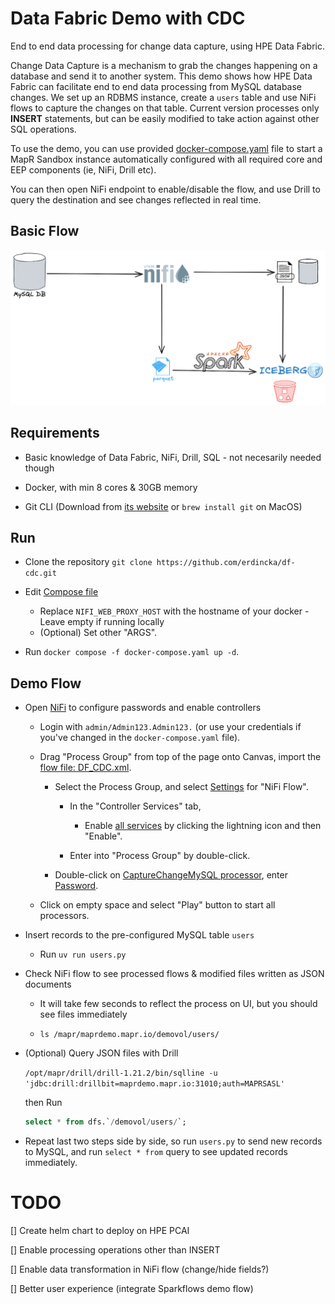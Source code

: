 # Data Fabric Demo with CDC

End to end data processing for change data capture, using HPE Data Fabric.

Change Data Capture is a mechanism to grab the changes happening on a database and send it to another system. This demo shows how HPE Data Fabric can facilitate end to end data processing from MySQL database changes. We set up an RDBMS instance, create a `users` table and use NiFi flows to capture the changes on that table. Current version processes only **INSERT** statements, but can be easily modified to take action against other SQL operations.

To use the demo, you can use provided [docker-compose.yaml](./docker-compose.yaml) file to start a MapR Sandbox instance automatically configured with all required core and EEP components (ie, NiFi, Drill etc).

You can then open NiFi endpoint to enable/disable the flow, and use Drill to query the destination and see changes reflected in real time.

## Basic Flow 

![Demo Flow](./images/CDC%20Demo.png)


## Requirements

- Basic knowledge of Data Fabric, NiFi, Drill, SQL - not necesarily needed though

- Docker, with min 8 cores & 30GB memory

- Git CLI (Download from [its website](https://git-scm.com/downloads) or `brew install git` on MacOS)


## Run

- Clone the repository `git clone https://github.com/erdincka/df-cdc.git`

- Edit [Compose file](./docker-compose.yaml)
    - Replace `NIFI_WEB_PROXY_HOST` with the hostname of your docker - Leave empty if running locally
    - (Optional) Set other "ARGS".

- Run `docker compose -f docker-compose.yaml up -d`.


## Demo Flow

- Open [NiFi](https://localhost:12443/nifi) to configure passwords and enable controllers
    - Login with `admin/Admin123.Admin123.` (or use your credentials if you've changed in the `docker-compose.yaml` file).

    - Drag "Process Group" from top of the page onto Canvas, import the [flow file: DF_CDC.xml](./app/DF_CDC.xml).

        - Select the Process Group, and select [Settings](./images/NiFi_ControllerSettings.png) for "NiFi Flow".
    
            - In the "Controller Services" tab,
        
                - Enable [all services](./images/NiFi_ControllerServices.png) by clicking the lightning icon and then "Enable".
    
            - Enter into "Process Group" by double-click.
    
        - Double-click on [CaptureChangeMySQL processor](./images/NiFi_CaptureChangeMySQL.png), enter [Password](./images/NiFi_MySQLPassword.png).
    
    - Click on empty space and select "Play" button to start all processors.


- Insert records to the pre-configured MySQL table `users`

    - Run `uv run users.py`

- Check NiFi flow to see processed flows & modified files written as JSON documents

    - It will take few seconds to reflect the process on UI, but you should see files immediately
    
    - `ls /mapr/maprdemo.mapr.io/demovol/users/`


- (Optional) Query JSON files with Drill

    `/opt/mapr/drill/drill-1.21.2/bin/sqlline -u 'jdbc:drill:drillbit=maprdemo.mapr.io:31010;auth=MAPRSASL'`

    then Run

    ```sql
    select * from dfs.`/demovol/users/`;
    ```

- Repeat last two steps side by side, so run `users.py` to send new records to MySQL, and run `select * from` query to see updated records immediately.

# TODO

[] Create helm chart to deploy on HPE PCAI

[] Enable processing operations other than INSERT

[] Enable data transformation in NiFi flow (change/hide fields?)

[] Better user experience (integrate Sparkflows demo flow)
